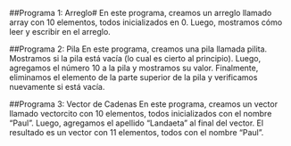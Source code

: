 ##Programa 1: Arreglo#
En este programa, creamos un arreglo llamado array con 10 elementos, todos inicializados en 0. Luego, mostramos cómo leer y escribir en el arreglo.

##Programa 2: Pila
En este programa, creamos una pila llamada pilita. Mostramos si la pila está vacía (lo cual es cierto al principio). Luego, agregamos el número 10 
a la pila y mostramos su valor. Finalmente, eliminamos el elemento de la parte superior de la pila y verificamos nuevamente si está vacía.

##Programa 3: Vector de Cadenas
En este programa, creamos un vector llamado vectorcito con 10 elementos, todos inicializados con el nombre “Paul”. Luego, agregamos el apellido 
“Landaeta” al final del vector. El resultado es un vector con 11 elementos, todos con el nombre “Paul”.



